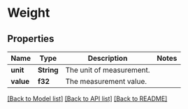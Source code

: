 # Weight

## Properties

Name | Type | Description | Notes
------------ | ------------- | ------------- | -------------
**unit** | **String** | The unit of measurement. | 
**value** | **f32** | The measurement value. | 

[[Back to Model list]](../README.md#documentation-for-models) [[Back to API list]](../README.md#documentation-for-api-endpoints) [[Back to README]](../README.md)


